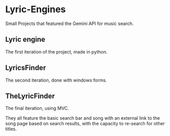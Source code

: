 # Lyric-Engines
Small Projects that featured the Gemini API for music search.

## Lyric engine
The first iteration of the project, made in python.

## LyricsFinder
The second iteration, done with windows forms.

## TheLyricFinder
The final iteration, using MVC.

They all feature the basic search bar and song with an external link to the song page based on search results, with the capacity to re-search for other titles.
